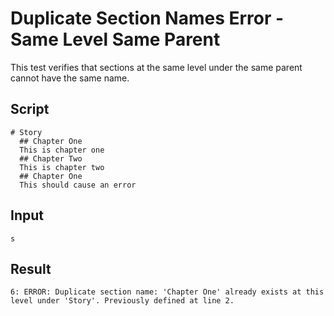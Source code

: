 # Duplicate Section Names Error - Same Level Same Parent

This test verifies that sections at the same level under the same parent cannot have the same name.

## Script
```cuentitos
# Story
  ## Chapter One
  This is chapter one
  ## Chapter Two
  This is chapter two
  ## Chapter One
  This should cause an error
```

## Input
```input
s
```

## Result
```result
6: ERROR: Duplicate section name: 'Chapter One' already exists at this level under 'Story'. Previously defined at line 2.
```
